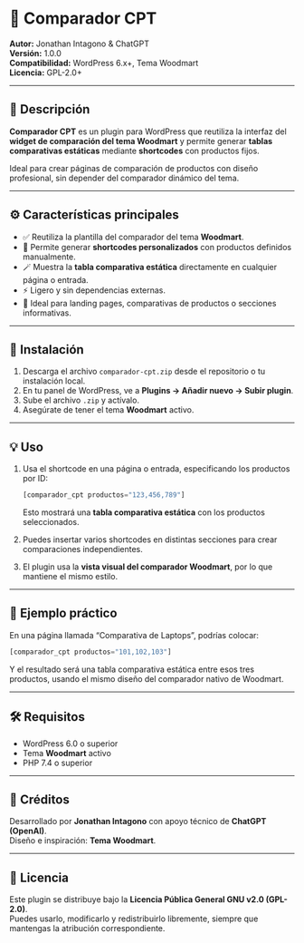 # 🧩 Comparador CPT

**Autor:** Jonathan Intagono & ChatGPT  
**Versión:** 1.0.0  
**Compatibilidad:** WordPress 6.x+, Tema Woodmart  
**Licencia:** GPL-2.0+

---

## 📖 Descripción

**Comparador CPT** es un plugin para WordPress que reutiliza la interfaz del **widget de comparación del tema Woodmart** y permite generar **tablas comparativas estáticas** mediante **shortcodes** con productos fijos.

Ideal para crear páginas de comparación de productos con diseño profesional, sin depender del comparador dinámico del tema.

---

## ⚙️ Características principales

- ✅ Reutiliza la plantilla del comparador del tema **Woodmart**.  
- 🧱 Permite generar **shortcodes personalizados** con productos definidos manualmente.  
- 🪄 Muestra la **tabla comparativa estática** directamente en cualquier página o entrada.  
- ⚡ Ligero y sin dependencias externas.  
- 🎯 Ideal para landing pages, comparativas de productos o secciones informativas.

---

## 🚀 Instalación

1. Descarga el archivo `comparador-cpt.zip` desde el repositorio o tu instalación local.  
2. En tu panel de WordPress, ve a **Plugins → Añadir nuevo → Subir plugin**.  
3. Sube el archivo `.zip` y actívalo.  
4. Asegúrate de tener el tema **Woodmart** activo.

---

## 💡 Uso

1. Usa el shortcode en una página o entrada, especificando los productos por ID:

   ```php
   [comparador_cpt productos="123,456,789"]
   ```

   Esto mostrará una **tabla comparativa estática** con los productos seleccionados.

2. Puedes insertar varios shortcodes en distintas secciones para crear comparaciones independientes.

3. El plugin usa la **vista visual del comparador Woodmart**, por lo que mantiene el mismo estilo.

---

## 🧠 Ejemplo práctico

En una página llamada “Comparativa de Laptops”, podrías colocar:

```php
[comparador_cpt productos="101,102,103"]
```

Y el resultado será una tabla comparativa estática entre esos tres productos, usando el mismo diseño del comparador nativo de Woodmart.

---

## 🛠️ Requisitos

- WordPress 6.0 o superior  
- Tema **Woodmart** activo  
- PHP 7.4 o superior  

---

## 🤝 Créditos

Desarrollado por **Jonathan Intagono** con apoyo técnico de **ChatGPT (OpenAI)**.  
Diseño e inspiración: **Tema Woodmart**.

---

## 📄 Licencia

Este plugin se distribuye bajo la **Licencia Pública General GNU v2.0 (GPL-2.0)**.  
Puedes usarlo, modificarlo y redistribuirlo libremente, siempre que mantengas la atribución correspondiente.
